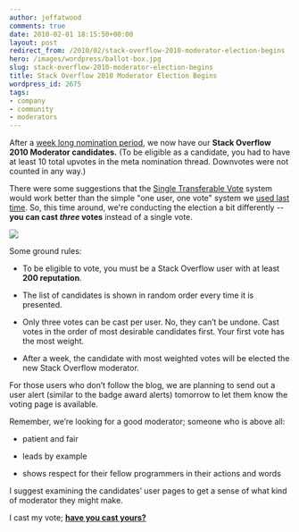 ```yaml
---
author: jeffatwood
comments: true
date: 2010-02-01 18:15:50+00:00
layout: post
redirect_from: /2010/02/stack-overflow-2010-moderator-election-begins
hero: /images/wordpress/ballot-box.jpg
slug: stack-overflow-2010-moderator-election-begins
title: Stack Overflow 2010 Moderator Election Begins
wordpress_id: 2675
tags:
- company
- community
- moderators
---
```



After a [week long nomination period](http://blog.stackoverflow.com/2010/01/stack-overflow-2010-moderator-nominations/), we now have our **Stack Overflow 2010 Moderator candidates.** (To be eligible as a candidate, you had to have at least 10 total upvotes in the meta nomination thread. Downvotes were not counted in any way.)



There were some suggestions that the [Single Transferable Vote](http://en.wikipedia.org/wiki/Single_transferable_vote) system would work better than the simple "one user, one vote" system we [used last time](http://blog.stackoverflow.com/2009/05/stack-overflow-moderator-voting-now-open/#comment-21408). So, this time around, we're conducting the election a bit differently -- **you can cast _three_ votes** instead of a single vote. 



![](/blog/images/wordpress/ballot-box.jpg)



Some ground rules:







  * To be eligible to vote, you must be a Stack Overflow user with at least **200 reputation**.

  * The list of candidates is shown in random order every time it is presented.

  * Only three votes can be cast per user. No, they can’t be undone. Cast votes in the order of most desirable candidates first. Your first vote has the most weight.

  * After a week, the candidate with most weighted votes will be elected the new Stack Overflow moderator.




For those users who don’t follow the blog, we are planning to send out a user alert (similar to the badge award alerts) tomorrow to let them know the voting page is available.



Remember, we’re looking for a good moderator; someone who is above all:







  * patient and fair

  * leads by example

  * shows respect for their fellow programmers in their actions and words




I suggest examining the candidates’ user pages to get a sense of what kind of moderator they might make.



I cast my vote; **[have you cast yours?](http://stackoverflow.com/users/vote-moderator)**

